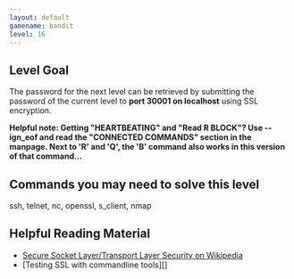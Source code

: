 ```yaml
---
layout: default
gamename: bandit
level: 16
---
```

Level Goal
----------
The password for the next level can be retrieved by submitting the
password of the current level to **port 30001 on localhost** using
SSL encryption.

 **Helpful note: Getting "HEARTBEATING" and "Read R BLOCK"? Use
--ign_eof and read the "CONNECTED COMMANDS" section in the manpage.
Next to 'R' and 'Q', the 'B' command also works in this version of
that command...**

Commands you may need to solve this level
-----------------------------------------
ssh, telnet, nc, openssl, s\_client, nmap

Helpful Reading Material
------------------------
- [Secure Socket Layer/Transport Layer Security on Wikipedia][]
- [Testing SSL with commandline tools][]

[Secure Socket Layer/Transport Layer Security on Wikipedia]: http://en.wikipedia.org/wiki/Secure_Socket_Layer
[OpenSSL Cookbook - Testing with OpenSSL]: https://www.feistyduck.com/library/openssl-cookbook/online/ch-testing-with-openssl.html
